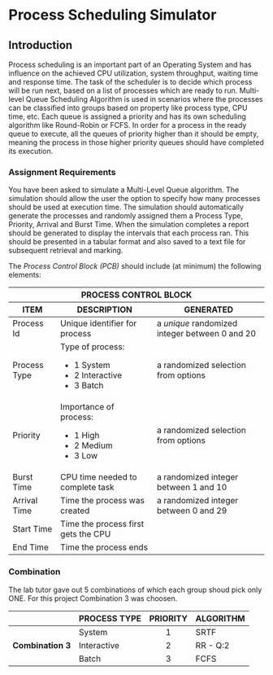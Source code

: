 # Process Scheduling Simulator

## Introduction

Process scheduling is an important part of an Operating System and has influence on the achieved CPU utilization, system throughput, waiting time and response time. The task of the scheduler is to decide which process will be run next, based on a list of processes which are ready to run. Multi-level Queue Scheduling Algorithm is used in scenarios where the processes can be classified into groups based on property like process type, CPU time, etc. Each queue is assigned a priority and has its own scheduling algorithm like Round-Robin or FCFS. In order for a process in the ready queue to execute, all the queues of priority higher than it should be empty, meaning
the process in those higher priority queues should have completed its execution.

### Assignment Requirements

You have been asked to simulate a Multi-Level Queue algorithm. The simulation should allow the user the option to specify how many processes should be used at execution time. The simulation should automatically generate the processes and randomly assigned them a Process Type, Priority, Arrival and Burst Time. When the simulation completes a report should be generated to display the intervals that each process ran. This should be presented in a tabular format and also saved to a text file for subsequent retrieval and marking.

The <i>Process Control Block (PCB)</i> should include (at minimum) the following elements:

<table>
  <thead>
    <tr>
        <th colspan="3">PROCESS CONTROL BLOCK</th>
  	</tr>
    <tr>
    	<th>ITEM</th>
        <th>DESCRIPTION</th>
    	<th>GENERATED</th>
    </tr>
  </thead>
  <tbody>
   <tr>
    <td>Process Id</td>
    <td>Unique identifier for process</td>
    <td>a <i>unique</i> randomized integer between 0 and 20</td>
  </tr>
   <tr>
    <td>Process Type</td>
    <td>Type of process:
    	<ul>
        	<li>1 System</li>
            <li>2 Interactive</li>
            <li>3 Batch</li>
        </ul>
    </td>
    <td>a randomized selection from options</td>
  </tr>
   <tr>
    <td>Priority</td>
    <td>Importance of process:
    	<ul>
        	<li>1 High</li>
            <li>2 Medium</li>
            <li>3 Low</li>
        </ul>
    </td>
    <td>a randomized selection from options</td>
  </tr>
  <tr>
    <td>Burst Time</td>
    <td>CPU time needed to complete task</td>
    <td>a randomized integer between 1 and 10</td>
  </tr>
  <tr>
    <td>Arrival Time</td>
    <td>Time the process was created</td>
    <td>a randomized integer between 0 and 29</td>
  </tr>
  <tr>
    <td>Start Time</td>
    <td>Time the process first gets the CPU</td>
    <td></td>
  </tr>
   <tr>
    <td>End Time</td>
    <td>Time the process ends</td>
    <td></td>
  </tr>
  </tbody>
</table>

### Combination 

The lab tutor gave out 5 combinations of which each group shoud pick only ONE. For this project Combination 3 was choosen.

<table>
  <thead>
    <tr>
    	<th></th>
        <th>PROCESS TYPE</th>
    	<th>PRIORITY</th>
        <th>ALGORITHM</th>
    </tr>
  </thead>
  <tbody>
   <tr>
    <td rowspan="3"><b>Combination 3</b></td>
    <td>System</td>
    <td><center>1</center></td>
    <td>SRTF</td>
  </tr>
  <tr>
    <td>Interactive</td>
    <td><center>2</center></td>
    <td>RR - Q:2</td>
  </tr>
   <tr>
    <td>Batch</td>
    <td><center>3</center></td>
    <td>FCFS</td>
  </tr>
  </tbody>
</table>
